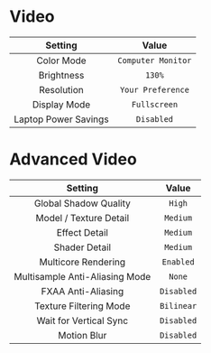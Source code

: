 # Video

|        Setting       |        Value       |
|:--------------------:|:------------------:|
|      Color Mode      | `Computer Monitor` |
|      Brightness      |       `130%`       |
|      Resolution      |  `Your Preference` |
|     Display Mode     |    `Fullscreen`    |
| Laptop Power Savings |     `Disabled`     |

# Advanced Video

|             Setting            |    Value   |
|:------------------------------:|:----------:|
|      Global Shadow Quality     |   `High`   |
|     Model / Texture Detail     |  `Medium`  |
|          Effect Detail         |  `Medium`  |
|          Shader Detail         |  `Medium`  |
|       Multicore Rendering      |  `Enabled` |
| Multisample Anti-Aliasing Mode |   `None`   |
|       FXAA Anti-Aliasing       | `Disabled` |
|     Texture Filtering Mode     | `Bilinear` |
|     Wait for Vertical Sync     | `Disabled` |
|           Motion Blur          | `Disabled` |
